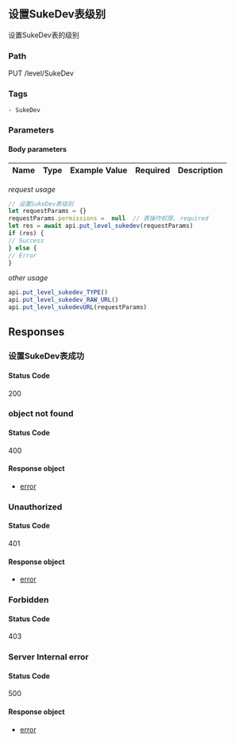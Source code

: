 ## 设置SukeDev表级别

设置SukeDev表的级别
### Path
PUT /level/SukeDev

### Tags
    - SukeDev
### Parameters


#### Body parameters

| Name | Type | Example Value | Required | Description |
| ---- | ---- | ------------- | -------- | ----------- |
*request usage*
```javascript
// 设置SukeDev表级别
let requestParams = {}
requestParams.permissions =  null  // 表操作权限. required
let res = await api.put_level_sukedev(requestParams)
if (res) {
// Success
} else {
// Error
}
```
*other usage*
```javascript
api.put_level_sukedev_TYPE()
api.put_level_sukedev_RAW_URL()
api.put_level_sukedevURL(requestParams)
```

## Responses
### 设置SukeDev表成功

#### Status Code
200



### object not found

#### Status Code
400


#### Response object
* [error](../models/error.md)

### Unauthorized

#### Status Code
401


#### Response object
* [error](../models/error.md)

### Forbidden

#### Status Code
403



### Server Internal error

#### Status Code
500


#### Response object
* [error](../models/error.md)

